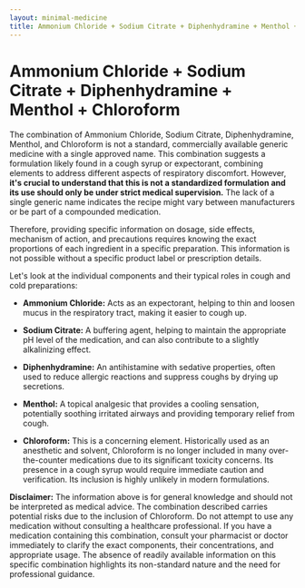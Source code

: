 ```yaml
---
layout: minimal-medicine
title: Ammonium Chloride + Sodium Citrate + Diphenhydramine + Menthol + Chloroform
---
```


# Ammonium Chloride + Sodium Citrate + Diphenhydramine + Menthol + Chloroform
The combination of Ammonium Chloride, Sodium Citrate, Diphenhydramine, Menthol, and Chloroform is not a standard, commercially available generic medicine with a single approved name.  This combination suggests a formulation likely found in a cough syrup or expectorant, combining elements to address different aspects of respiratory discomfort.  However,  **it's crucial to understand that this is not a standardized formulation and its use should only be under strict medical supervision.**  The lack of a single generic name indicates the recipe might vary between manufacturers or be part of a compounded medication.


Therefore, providing specific information on dosage, side effects, mechanism of action, and precautions requires knowing the exact proportions of each ingredient in a specific preparation.  This information is not possible without a specific product label or prescription details.

Let's look at the individual components and their typical roles in cough and cold preparations:

* **Ammonium Chloride:** Acts as an expectorant, helping to thin and loosen mucus in the respiratory tract, making it easier to cough up.

* **Sodium Citrate:** A buffering agent, helping to maintain the appropriate pH level of the medication, and can also contribute to a slightly alkalinizing effect.

* **Diphenhydramine:** An antihistamine with sedative properties, often used to reduce allergic reactions and suppress coughs by drying up secretions.

* **Menthol:**  A topical analgesic that provides a cooling sensation, potentially soothing irritated airways and providing temporary relief from cough.

* **Chloroform:** This is a concerning element. Historically used as an anesthetic and solvent, Chloroform is no longer included in many over-the-counter medications due to its significant toxicity concerns. Its presence in a cough syrup would require immediate caution and verification. Its inclusion is highly unlikely in modern formulations.


**Disclaimer:**  The information above is for general knowledge and should not be interpreted as medical advice. The combination described carries potential risks due to the inclusion of Chloroform.  Do not attempt to use any medication without consulting a healthcare professional. If you have a medication containing this combination, consult your pharmacist or doctor immediately to clarify the exact components, their concentrations, and appropriate usage.  The absence of readily available information on this specific combination highlights its non-standard nature and the need for professional guidance.
